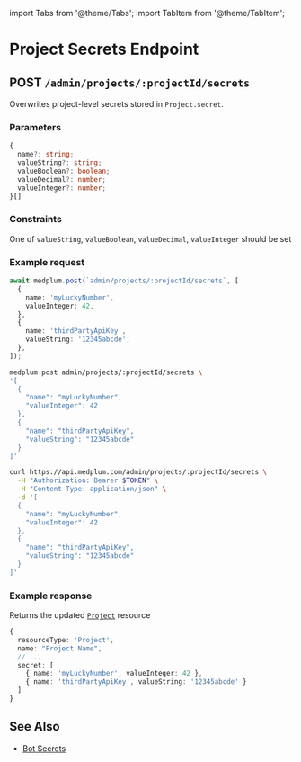 import Tabs from '@theme/Tabs';
import TabItem from '@theme/TabItem';

# Project Secrets Endpoint

## POST `/admin/projects/:projectId/secrets`

Overwrites project-level secrets stored in `Project.secret`.

### Parameters

```ts
{
  name?: string;
  valueString?: string;
  valueBoolean?: boolean;
  valueDecimal?: number;
  valueInteger?: number;
}[]
```

### Constraints

One of `valueString`, `valueBoolean`, `valueDecimal`, `valueInteger` should be set

### Example request

<Tabs groupId="language">
  <TabItem value="ts" label="Typescript">

```ts
await medplum.post(`admin/projects/:projectId/secrets`, [
  {
    name: 'myLuckyNumber',
    valueInteger: 42,
  },
  {
    name: 'thirdPartyApiKey',
    valueString: '12345abcde',
  },
]);
```

  </TabItem>
  <TabItem value="cli" label="CLI">

```bash
medplum post admin/projects/:projectId/secrets \
'[
  {
    "name": "myLuckyNumber",
    "valueInteger": 42
  },
  {
    "name": "thirdPartyApiKey",
    "valueString": "12345abcde"
  }
]'
```

  </TabItem>
  <TabItem value="curl" label="cURL">

```bash
curl https://api.medplum.com/admin/projects/:projectId/secrets \
  -H "Authorization: Bearer $TOKEN" \
  -H "Content-Type: application/json" \
  -d '[
  {
    "name": "myLuckyNumber",
    "valueInteger": 42
  },
  {
    "name": "thirdPartyApiKey",
    "valueString": "12345abcde"
  }
]'
```

  </TabItem>
</Tabs>

### Example response

Returns the updated [`Project`](/docs/api/fhir/medplum/project) resource

```ts
{
  resourceType: 'Project',
  name: "Project Name",
  // ...
  secret: [
    { name: 'myLuckyNumber', valueInteger: 42 },
    { name: 'thirdPartyApiKey', valueString: '12345abcde' }
  ]
}
```

## See Also

- [Bot Secrets](/docs/bots/bot-secrets)

